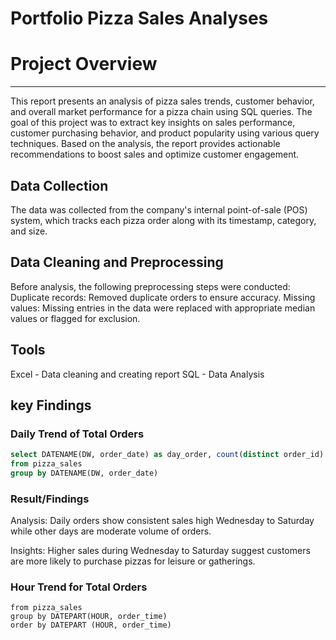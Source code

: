 # Portfolio Pizza Sales Analyses

# Project Overview
---
This report presents an analysis of pizza sales trends, customer behavior, and overall market performance for a pizza chain using SQL queries. The goal of this project was to extract key insights on sales performance, customer purchasing behavior, and product popularity using various query techniques. Based on the analysis, the report provides actionable recommendations to boost sales and optimize customer engagement.

## Data Collection
The data was collected from the company's internal point-of-sale (POS) system, which tracks each pizza order along with its timestamp, category, and size.

## Data Cleaning and Preprocessing
Before analysis, the following preprocessing steps were conducted:
Duplicate records: Removed duplicate orders to ensure accuracy.
Missing values: Missing entries in the data were replaced with appropriate median values or flagged for exclusion.

## Tools
Excel - Data cleaning and creating report
SQL - Data Analysis

## key Findings
 ### Daily Trend of Total Orders
```sql
select DATENAME(DW, order_date) as day_order, count(distinct order_id) as Total_order 
from pizza_sales
group by DATENAME(DW, order_date)
```


### Result/Findings

Analysis: Daily orders show consistent sales high Wednesday to Saturday while other days are moderate volume of orders.

Insights: Higher sales during Wednesday to Saturday suggest customers are more likely to purchase pizzas for leisure or gatherings.

### Hour Trend for Total Orders
```select DATEPART(HOUR, order_time) as hour_order, count(distinct order_id) as Total_order 
from pizza_sales
group by DATEPART(HOUR, order_time)
order by DATEPART (HOUR, order_time)
```

